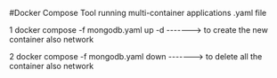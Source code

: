 #Docker Compose Tool
running multi-container applications
.yaml file 

 1   docker compose -f mongodb.yaml up -d  -------> to create the new container also network


 2   docker compose -f mongodb.yaml down   -------> to delete all the container also network
